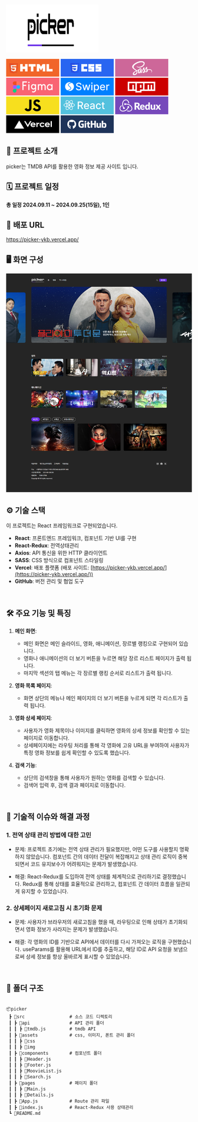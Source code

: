

<!-- logo -->
<p><img src="https://github.com/qodql/picker/blob/main/src/assets/img/logo-black.svg" width="250" height="130"/></p>
<img src="https://github.com/qodql/picker/blob/main/src/assets/img/readme/icon-project-html.svg"/>
<img src="https://github.com/qodql/picker/blob/main/src/assets/img/readme/icon-project-css.svg"/>
<img src="https://github.com/qodql/picker/blob/main/src/assets/img/readme/icon-project-sass.svg"/>
<img src="https://github.com/qodql/picker/blob/main/src/assets/img/readme/icon-project-figma.svg"/>
<img src="https://github.com/qodql/picker/blob/main/src/assets/img/readme/icon-project-swiper.svg"/>
<img src="https://github.com/qodql/picker/blob/main/src/assets/img/readme/icon-project-npm.svg"/>
<img src="https://github.com/qodql/picker/blob/main/src/assets/img/readme/icon-project-js.svg"/>
<img src="https://github.com/qodql/picker/blob/main/src/assets/img/readme/icon-project-react.svg"/>
<img src="https://github.com/qodql/picker/blob/main/src/assets/img/readme/icon-project-redux.svg"/>
<img src="https://github.com/qodql/picker/blob/main/src/assets/img/readme/icon-project-vercel.svg"/>
<img src="https://github.com/qodql/picker/blob/main/src/assets/img/readme/icon-project-git.svg"/>

## 📝 프로젝트 소개
picker는 TMDB API를 활용한 영화 정보 제공 사이트 입니다.
<br>

## 🗓 프로젝트 일정
**총 일정 2024.09.11 ~ 2024.09.25(15일), 1인**
<br>


## 🔗 배포 URL
<a href="https://picker-ykb.vercel.app/" target="_blank">https://picker-ykb.vercel.app/</a>
<br />

## 🖥 화면 구성
<img src="https://github.com/qodql/picker/blob/main/src/assets/img/readme/main.png">
<br>

## ⚙ 기술 스택
이 프로젝트는 React 프레임워크로 구현되었습니다.

- **React**: 프론트엔드 프레임워크, 컴포넌트 기반 UI를 구현
- **React-Redux**: 전역상태관리
- **Axios**: API 통신을 위한 HTTP 클라이언트
- **SASS**: CSS 방식으로 컴포넌트 스타일링
- **Vercel**: 배포 플랫폼 (배포 사이트: [https://picker-ykb.vercel.app/](https://picker-ykb.vercel.app/))
- **GitHub**: 버전 관리 및 협업 도구
<br />

## 🛠 주요 기능 및 특징
1. **메인 화면**:
   - 메인 화면은 메인 슬라이드, 영화, 애니메이션, 장르별 랭킹으로 구현되어 있습니다.
   - 영화나 애니메이션의 더 보기 버튼을 누르면 해당 장르 리스트 페이지가 출력 됩니다.
   - 마지막 섹션의 탭 메뉴는 각 장르별 랭킹 순서로 리스트가 출력 됩니다.

2. **영화 목록 페이지**:
   - 화면 상단의 메뉴나 메인 페이지의 더 보기 버튼을 누르게 되면 각 리스트가 출력 됩니다.

3. **영화 상세 페이지**:
   - 사용자가 영화 제목이나 이미지를 클릭하면 영화의 상세 정보를 확인할 수 있는 페이지로 이동합니다.
   - 상세페이지에는 라우팅 처리를 통해 각 영화에 고유 URL을 부여하여 사용자가 특정 영화 정보를 쉽게 확인할 수 있도록 했습니다.

4. **검색 기능**:
   - 상단의 검색창을 통해 사용자가 원하는 영화를 검색할 수 있습니다.
   - 검색어 입력 후, 검색 결과 페이지로 이동합니다.
<br />

## 🤔 기술적 이슈와 해결 과정

### 1. **전역 상태 관리 방법에 대한 고민**

 - 문제: 프로젝트 초기에는 전역 상태 관리가 필요했지만, 어떤 도구를 사용할지 명확하지 않았습니다. 컴포넌트 간의 데이터 전달이 복잡해지고 상태 관리 로직이 중복되면서 코드 유지보수가 어려워지는 문제가 발생했습니다.

 -  해결: React-Redux를 도입하여 전역 상태를 체계적으로 관리하기로 결정했습니다. Redux를 통해 상태를 효율적으로 관리하고, 컴포넌트 간 데이터 흐름을 일관되게 유지할 수 있었습니다.


### 2. **상세페이지 새로고침 시 초기화 문제**

 - 문제: 사용자가 브라우저의 새로고침을 했을 때, 라우팅으로 인해 상태가 초기화되면서 영화 정보가 사라지는 문제가 발생했습니다.

 - 해결: 각 영화의 ID를 기반으로 API에서 데이터를 다시 가져오는 로직을 구현했습니다. useParams를 활용해 URL에서 ID를 추출하고, 해당 ID로 API 요청을 보냄으로써 상세 정보를 항상 올바르게 표시할 수 있었습니다.
<br />

##  :file_folder: 폴더 구조
<pre class="notranslate">
<code>
📦picker
 ┣ 📂src                 # 소스 코드 디렉토리
 ┃ ┣ 📂api               # API 관리 폴더
 ┃ ┃ ┣ 📜tmdb.js         # tmdb API
 ┃ ┣ 📂assets            # css, 이미지, 폰트 관리 폴더
 ┃ ┃ ┣ 📂css
 ┃ ┃ ┣ 📂img
 ┃ ┣ 📂components        # 컴포넌트 폴더
 ┃ ┃ ┣ 📜Header.js
 ┃ ┃ ┣ 📜Footer.js
 ┃ ┃ ┣ 📜MoovieList.js
 ┃ ┃ ┣ 📜Search.js
 ┃ ┣ 📂pages             # 페이지 폴더
 ┃ ┃ ┣ 📜Main.js           
 ┃ ┃ ┣ 📜Details.js 
 ┃ ┣ 📜App.js            # Route 관리 파일
 ┃ ┣ 📜index.js          # React-Redux 사용 상태관리
 ┗ 📜README.md
 </code>
 </pre>







